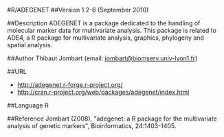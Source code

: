 #R/ADEGENET
##Version
1.2-6 (September 2010)

##Description
ADEGENET is a package dedicated to the handling of molecular marker data for multivariate analysis. This package is related to ADE4, a R package for multivariate analysis, graphics, phylogeny and spatial analysis.

##Author
Thibaut Jombart (email: jombart@biomserv.univ-lyon1.fr)

##URL
* http://adegenet.r-forge.r-project.org/
* http://cran.r-project.org/web/packages/adegenet/index.html

##Language
R

##Reference
Jombart (2008), "adegenet: a R package for the multivariate analysis of genetic markers", Bioinformatics, 24:1403-1405.

